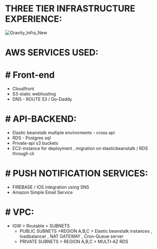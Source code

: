 # THREE TIER INFRASTRUCTURE EXPERIENCE:

![Gravity_Infra_New](https://user-images.githubusercontent.com/76897910/187633319-63ad108a-61f5-4ebc-a19f-824da3b745c5.jpg)

# AWS SERVICES USED:
# # Front-end

   - Cloudfront
   - S3-static webhosting
   - DNS - ROUTE 53 / Go-Daddy

# # API-BACKEND:
   
   - Elastic beanstalk multiple envirorments - cross api
   - RDS - Postgres sql
   - Private-api s3 buckets
   - EC2-instance for deployment , migration on elasticbeanstalk / RDS through cli

# # PUSH NOTIFICATION SERVICES:
   
   - FIREBASE / IOS integration using SNS
   - Amazon Simple Email Service
   
# # VPC:

   - IGW > Routable > SUBNETS
        - PUBLIC SUBNETS >REGION A,B,C > Elastic beanstalk instances , loadbalancer , NAT GATEWAY , Cron-Queue server
        - PRIVATE SUBNETS > REGION A,B,C > MULTI-AZ RDS
        
  
   
